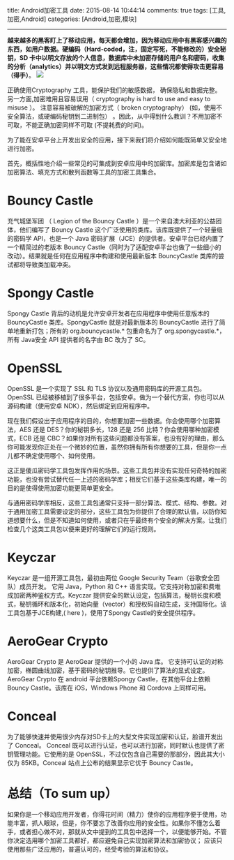 title: Android加密工具
date: 2015-08-14 10:44:14
comments: true
tags: [工具,加密,Android]
categories: [Android,加密,模块]

---

**越来越多的黑客盯上了移动应用，每天都会增加，因为移动应用中有黑客感兴趣的东西，如用户数据。硬编码（Hard-coded，注，固定写死，不能修改的）安全秘钥，SD 卡中以明文存放的个人信息，数据库中未加密存储的用户名和密码，收集的分析（analytics）并以明文方式发到远程服务器，这些情况都使得攻击更容易（得手）**。
![](http://img0.tuicool.com/Jfm2amq.png)

正确使用Cryptography  工具，能保护我们的敏感数据， 确保隐私和数据完整。另一方面,加密难用且容易误用（  cryptography is hard to use and easy to misuse ）。 注意容易被破解的加密方式（ broken cryptography） (如，使用不安全算法，或硬编码秘钥到二进制包） 。因此，从中得到什么教训？不用加密不可取，不能正确加密同样不可取 (不提耗费的时间)。

为了能在安卓平台上开发出安全的应用，接下来我们将介绍如何能既简单又安全地进行加密。

首先，概括性地介绍一些常见的可集成到安卓应用中的加密库。加密库是包含诸如加密算法、填充方式和散列函数等工具的加密工具集合。

# Bouncy Castle #

充气城堡军团 （ Legion of the Bouncy Castle ）是一个来自澳大利亚的公益团体，他们编写了 Bouncy Castle 这个广泛使用的类库。该库既提供了一个轻量级的密码学 API，也是一个 Java 密码扩展（JCE）的提供者。安卓平台已经内置了一个精简过的老版本 Bouncy Castle（同时为了适配安卓平台也做了一些细小的改动）。结果就是任何在应用程序中构建和使用最新版本 BouncyCastle 类库的尝试都将导致类加载冲突。

# Spongy Castle #

Spongy Castle 背后的动机是允许安卓开发者在应用程序中使用任意版本的 BouncyCastle 类库。SpongyCastle 就是对最新版本的 BouncyCastle 进行了简单地重新打包；所有的 org.bouncycastle.* 包重命名为了 org.spongycastle.*，所有 Java安全 API 提供者的名字由 BC 改为了 SC。

# OpenSSL #

OpenSSL 是一个实现了 SSL 和 TLS 协议以及通用密码库的开源工具包。OpenSSL 已经被移植到了很多平台，包括安卓。做为一个替代方案，你也可以从源码构建（使用安卓 NDK），然后绑定到应用程序中。

现在我们假设出于应用程序的目的，你想要加密一些数据。你会使用哪个加密算法，AES 还是 DES？你的秘钥多长，128 还是 256 比特？你会使用哪种加密模式，ECB 还是 CBC？如果你对所有这些问题都没有答案，也没有好的理由，那么你可能发现你正处在一个微妙的位置，虽然你拥有所有你想要的工具，但是你一点儿都不确定使用哪个、如何使用。

这正是傻瓜密码学工具包发挥作用的场景。这些工具包并没有实现任何奇特的加密功能，也没有尝试替代任一上述的密码学库；相反它们基于这些类库构建，唯一的目的是使得使用加密功能更简单更安全。

与通用密码学库相反，这些工具包通常只支持一部分算法、模式、结构、参数。对于通用加密工具需要设定的部分，这些工具包为你提供了合理的默认值，以防你知道想要什么，但是不知道如何使用，或者只在乎最终有个安全的解决方案。让我们检查几个这类工具包以便来更好的理解它们的运行规则。

# Keyczar #

Keyczar  是一组开源工具包，最初由两位 Google Security Team（谷歌安全团队）成员开发。 它用 Java，Python 和 C++ 语言实现。它支持对称加密和费堆成加密两种鉴权方式。Keyczar 提供安全的默认设定，包括算法，秘钥长度和模式，秘钥循环和版本化，初始向量（vector）和授权码自动生成，支持国际化。该工具包基于JCE构建,(  here )，使用了Spongy Castle的安全提供程序。

# AeroGear Crypto  #
AeroGear Crypto 是 AeroGear 提供的一个小的 Java 库。 它支持可认证的对称加密，椭圆曲线加密，基于密码的秘钥推导。它也提供了算法的显式设定。AeroGear Crypto 在 android 平台依赖Spongy Castle，在其他平台上依赖 Bouncy Castle。该库在 iOS，Windows Phone 和 Cordova 上同样可用。 

# Conceal #

为了能够快速并使用很少内存对SD卡上的大型文件实现加密和认证，脸谱开发出了 Conceal。 Conceal 既可以进行认证，也可以进行加密，同时默认也提供了密钥管理功能。它使用的是 OpenSSL，不过仅包含自己需要的那部分，因此其大小仅为 85KB。Conceal 站点上公布的结果显示它优于 Bouncy Castle。


# 总结（To sum up） #

如果你是一个移动应用开发者，你得花时间（精力）使你的应用程序便于使用，功能丰富，抓人眼球，但是，你不要忘了改善你应用的安全性。如果你不懂怎么着手，或者担心做不对，那就从文中提到的工具包中选择一个，以便能够开始。不管你决定选用哪个加密工具都好，都应避免自己实现加密算法和加密协议； 应该只使用那些广泛应用的，普遍认可的，经受考验的算法和协议。